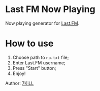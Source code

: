 # Last FM Now Playing
Now playing generator for [Last.FM](http://last.fm). 

# How to use
1. Choose path to `np.txt` file;
2. Enter Last.FM username;
3. Press "Start" button;
4. Enjoy!

Author: [7KiLL](http://www.last.fm/ru/user/mr7kill)